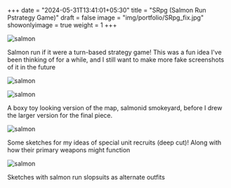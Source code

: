 +++
date = "2024-05-31T13:41:01+05:30"
title = "SRpg (Salmon Run Pstrategy Game)"
draft = false
image = "img/portfolio/SRpg_fix.jpg"
showonlyimage = true
weight = 1
+++

![salmon](/img/portfolio/SRpg_fix.jpg)

Salmon run if it were a turn-based strategy game! This was a fun idea I've been thinking of for a while, and I still want to make more fake screenshots of it in the future

![salmon](/img/extra/srpg_ex0.jpg)

![salmon](/img/extra/srpg_ex1.jpg)

A boxy toy looking version of the map, salmonid smokeyard, before I drew the larger version for the final piece.

![salmon](/img/extra/srpg_ex2.jpg)

Some sketches for my ideas of special unit recruits (deep cut)! Along with how their primary weapons might function

![salmon](/img/extra/srpg_ex3.jpg)

Sketches with salmon run slopsuits as alternate outfits
